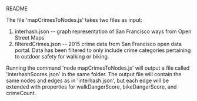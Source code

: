 README

The file 'mapCrimesToNodes.js' takes two files as input:
1. interhash.json -- graph representation of San Francisco ways from Open Street Maps
2. filteredCrimes.json -- 2015 crime data from San Francisco open data portal. Data has been filtered to only include crime categories pertaining to outdoor safety for walking or biking.

Running the command 'node mapCrimesToNodes.js' will output a file called 'interhashScores.json' in the same folder. The output file will contain the same nodes and edges as in 'interhash.json', but each edge will be extended with properties for walkDangerScore, bikeDangerScore, and crimeCount.